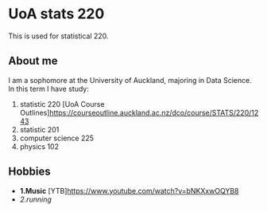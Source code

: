 # UoA stats 220
This is used for statistical 220.
## About me

I am a sophomore at the University of Auckland, majoring in Data Science.
In this term I have study:
1. statistic 220 [UoA Course Outlines]https://courseoutline.auckland.ac.nz/dco/course/STATS/220/1243
2. statistic 201
3. computer science 225
4. physics 102
## Hobbies
- **1.Music** [YTB]https://www.youtube.com/watch?v=bNKXxwOQYB8
- _2.running_


